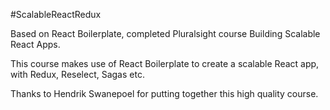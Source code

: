 #ScalableReactRedux

Based on React Boilerplate, completed Pluralsight course Building Scalable React Apps.

This course makes use of React Boilerplate to create a scalable React app, with Redux, Reselect, Sagas etc.

Thanks to Hendrik Swanepoel for putting together this high quality course.
